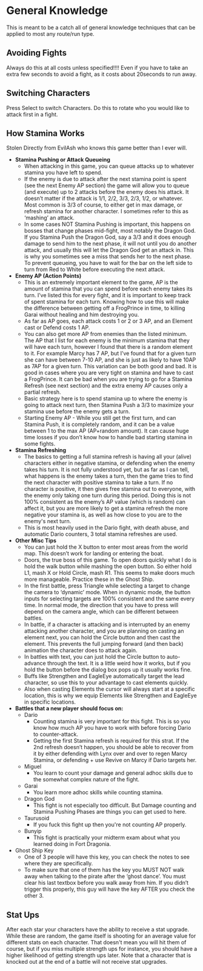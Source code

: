 # General Knowledge

This is meant to be a catch all of general knowledge techniques that can be applied to most any route/run type.

## Avoiding Fights

Always do this at all costs unless specified!!!! Even if you have to take an
extra few seconds to avoid a fight, as it costs about 20seconds to run away.

## Switching Characters

Press Select to switch Characters. Do this to rotate who you would like to attack first in a fight.

## How Stamina Works

Stolen Directly from EvilAsh who knows this game better than I ever will.

  * **Stamina Pushing or Attack Queueing**
    * When attacking in this game, you can queue attacks up to whatever stamina you have left to spend. 
    * If the enemy is due to attack after the next stamina point is spent (see the next Enemy AP section) the game will allow you to queue (and execute) up to 2 attacks before the enemy does his attack. It doesn’t matter if the attack is 1/1, 2/2, 3/3, 2/3, 1/2, or whatever. Most common is 3/3 of course, to either get in max damage, or refresh stamina for another character. I sometimes refer to this as ‘mashing’ an attack.
    * In some cases NOT Stamina Pushing is important, this happens on bosses that change phases mid-fight, most notably the Dragon God. If you Stamina Push the Dragon God, say a 3/3 and it does enough damage to send him to the next phase, it will not until you do another attack, and usually this will let the Dragon God get an attack in. This is why you sometimes see a miss that sends her to the next phase. To prevent queueing, you have to wait for the bar on the left side to turn from Red to White before executing the next attack.
  * **Enemy AP (Action Points)**
    * This is an extremely important element to the game, AP is the amount of stamina that you can spend before each enemy takes its turn. I’ve listed this for every fight, and it is important to keep track of spent stamina for each turn. Knowing how to use this will make the difference between getting off a FrogPrince in time, to killing Garai without healing and him destroying you.
    * As far as AP goes, each attack costs 1 or 2 or 3 AP, and an Element cast or Defend costs 1 AP.
    * You can also get more AP from enemies than the listed minimum. The AP that I list for each enemy is the minimum stamina that they will have each turn, however I found that there is a random element to it. For example Marcy has 7 AP, but I’ve found that for a given turn she can have between 7-10 AP, and she is just as likely to have 10AP as 7AP for a given turn. This variation can be both good and bad. It is good in cases where you are very tight on stamina and have to cast a FrogPrince. It can be bad when you are trying to go for a Stamina Refresh (see next section) and the extra enemy AP causes only a partial refresh.
    * Basic strategy here is to spend stamina up to where the enemy is going to attack next turn, then Stamina Push a 3/3 to maximize your stamina use before the enemy gets a turn.
    * Starting Enemy AP - While you still get the first turn, and can Stamina Push, it is completely random, and it can be a value between 1 to the max AP (AP+random amount). It can cause huge time losses if you don’t know how to handle bad starting stamina in some fights.
  * **Stamina Refreshing**
    * The basics to getting a full stamina refresh is having all your (alive) characters either in negative stamina, or defending when the enemy takes his turn. It is not fully understood yet, but as far as I can tell, what happens is the enemy takes a turn, then the game tries to find the next character with positive stamina to take a turn. If no character is positive, it then gives free stamina out to everyone, with the enemy only taking one turn during this period. Doing this is not 100% consistent as the enemy’s AP value (which is random) can affect it, but you are more likely to get a stamina refresh the more negative your stamina is, as well as how close to you are to the enemy's next turn.
    * This is most heavily used in the Dario fight, with death abuse, and automatic Dario counters, 3 total stamina refreshes are used.
  * **Other Misc Tips**
    * You can just hold the X button to enter most areas from the world map. This doesn’t work for landing or entering the boat. 
    * Doors, the true boss of this game.  To open doors quickly what I do is hold the walk button while mashing the open button. So either hold L1, mash X or Hold Circle, mash R1. This seems to make doors much more manageable.  Practice these in the Ghost Ship. 
    * In the first battle, press Triangle while selecting a target to change the camera to ‘dynamic’ mode.  When in dynamic mode, the button inputs for selecting targets are 100% consistent and the same every time.  In normal mode, the direction that you have to press will depend on the camera angle, which can be different between battles. 
    * In battle, if a character is attacking and is interrupted by an enemy attacking another character, and you are planning on casting an element next, you can hold the Circle button and then cast the element.  This prevents the full jumping forward (and then back) animation the character does to attack again. 
    * In battles with text, you can just hold the Circle button to auto-advance through the text. It is a little weird how it works, but if you hold the button before the dialog box pops up it usually works fine.
    * Buffs like Strengthen and EagleEye automatically target the lead character, so use this to your advantage to cast elements quickly.  
    * Also when casting Elements the cursor will always start at a specific location, this is why we equip Elements like Strengthen and EagleEye in specific locations. 
  * **Battles that a new player should focus on:**
    * Dario
      * Counting stamina is very important for this fight. This is so you know how much AP you have to work with before forcing Dario to counter-attack. 
      * Getting the first Stamina refresh is required for this strat. If the 2nd refresh doesn’t happen, you should be able to recover from it by either defending with Lynx over and over to regen Marcy Stamina, or defending + use Revive on Marcy if Dario targets her. 
    * Miguel
      * You learn to count your damage and general adhoc skills due to the somewhat complex nature of the fight.
    * Garai
      * You learn more adhoc skills while counting stamina.
    * Dragon God
      * This fight is not especially too difficult. But Damage counting and Stamina Pushing Phases are things you can get used to here.
    * Taurusoid
      * If you fuck this fight up then you're not counting AP properly.
    * Bunyip
      * This fight is practically your midterm exam about what you learned doing in Fort Dragonia.
  * Ghost Ship Key
    * One of 3 people will have this key, you can check the notes to see where they are specifically. 
    * To make sure that one of them has the key you MUST NOT walk away when talking to the pirate after the ‘ghost dance’.  You must clear his last textbox before you walk away from him.  If you didn’t trigger this properly, this guy will have the key AFTER you check the other 3. 

## Stat Ups

After each star your characters have the ability to receive a stat upgrade. While these are random, the game itself is shooting for an average value for different stats on each character. That doesn't mean you will hit them of course, but if you miss multiple strength ups for instance, you should have a higher likelihood of getting strength ups later. Note that a character that is knocked out at the end of a battle will not receive stat upgrades.